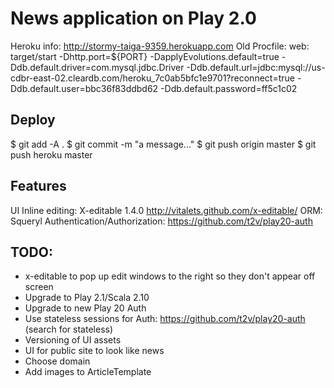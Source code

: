 News application on Play 2.0
=====================================
Heroku info: http://stormy-taiga-9359.herokuapp.com
Old Procfile:
web: target/start -Dhttp.port=${PORT} -DapplyEvolutions.default=true -Ddb.default.driver=com.mysql.jdbc.Driver -Ddb.default.url=jdbc:mysql://us-cdbr-east-02.cleardb.com/heroku_7c0ab5bfc1e9701?reconnect=true -Ddb.default.user=bbc36f83ddbd62 -Ddb.default.password=ff5c1c02

Deploy
-----------
$ git add -A .
$ git commit -m "a message..."
$ git push origin master
$ git push heroku master



Features
------------
UI Inline editing: X-editable 1.4.0 http://vitalets.github.com/x-editable/
ORM: Squeryl
Authentication/Authorization: https://github.com/t2v/play20-auth



TODO:
---------------
- x-editable to pop up edit windows to the right so they don't appear off screen
- Upgrade to Play 2.1/Scala 2.10
- Upgrade to new Play 20 Auth
- Use stateless sessions for Auth: https://github.com/t2v/play20-auth (search for stateless)
- Versioning of UI assets
- UI for public site to look like news
- Choose domain
- Add images to ArticleTemplate
